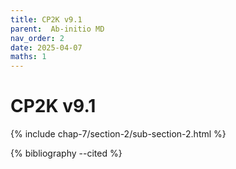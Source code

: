 ```yaml
---
title: CP2K v9.1
parent:  Ab-initio MD
nav_order: 2
date: 2025-04-07
maths: 1
---
```


# CP2K v9.1

{% include chap-7/section-2/sub-section-2.html %}

{% bibliography --cited %}

